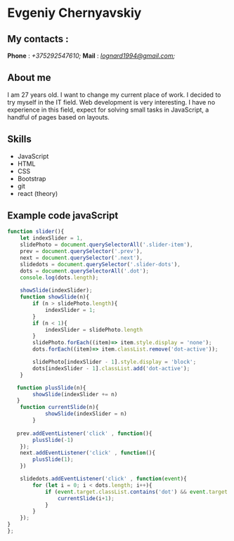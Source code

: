 # Evgeniy Chernyavskiy

## My contacts :
**Phone** : *+375292547610;*
**Mail** : *lognard1994@gmail.com;*

## About me
I am 27 years old. I want to change my current place of work.
I decided to try myself in the IT field.
Web development is very interesting.
I have no experience in this field, expect for solving small tasks in JavaScript,
a handful of pages based on layouts.

## Skills
* JavaScript 
* HTML
* CSS
* Bootstrap
* git
* react (theory)

## Example code javaScript
```javascript
function slider(){
    let indexSlider = 1,
    slidePhoto = document.querySelectorAll('.slider-item'),
    prev = document.querySelector('.prev'),
    next = document.querySelector('.next'),
    slidedots = document.querySelector('.slider-dots'),
    dots = document.querySelectorAll('.dot');
    console.log(dots.length);
    
    showSlide(indexSlider);
    function showSlide(n){
        if (n > slidePhoto.length){
            indexSlider = 1;
        }
        if (n < 1){
            indexSlider = slidePhoto.length
        }
        slidePhoto.forEach((item)=> item.style.display = 'none');
        dots.forEach((item)=> item.classList.remove('dot-active'));

        slidePhoto[indexSlider - 1].style.display = 'block';
        dots[indexSlider - 1].classList.add('dot-active');
    }

   function plusSlide(n){
        showSlide(indexSlider += n)
   }
    function currentSlide(n){
            showSlide(indexSlider = n)
        }
   
   prev.addEventListener('click' , function(){
        plusSlide(-1)
    });
    next.addEventListener('click' , function(){
        plusSlide(1);
    })

    slidedots.addEventListener('click' , function(event){
        for (let i = 0; i < dots.length; i++){
            if (event.target.classList.contains('dot') && event.target == dots[i]){
                currentSlide(i+1);
            }
        }
    });
}
};
```

